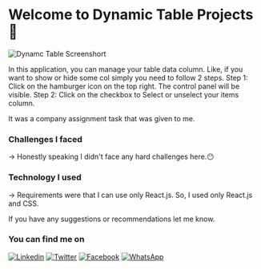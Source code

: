 # Welcome to Dynamic Table Projects 👋
![Dynamc Table Screenshort](https://firebasestorage.googleapis.com/v0/b/property-sell-401819.appspot.com/o/assignment%20ss.png?alt=media&token=604c9d9a-2148-4ef2-ac9e-77f75ef68f1c)

In this application, you can manage your table data column. Like, if you want to show or hide some col simply you need to follow 2 steps.
Step 1: Click on the hamburger icon on the top right. The control panel will be visible.
Step 2: Click on the checkbox to Select or unselect your items column.

It was a company assignment task that was given to me.


### Challenges I faced
-> Honestly speaking I didn't face any hard challenges here.😶

### Technology I used
-> Requirements were that I can use only React.js. So, I used only React.js and CSS.

If you have any suggestions or recommendations let me know. 

### You can find me on

[![Linkedin](https://img.shields.io/badge/LinkedIn-0077B5?style=flat-square&logo=linkedin&logoColor=white)](https://www.linkedin.com/in/biplob-hasan-emon/)
[![Twitter](https://img.shields.io/badge/Twitter-1DA1F2?style=flat-square&logo=twitter&logoColor=white)](https://twitter.com/_Emon_dev)
[![Facebook](https://img.shields.io/badge/Facebook-1877F2?style=flat-square&logo=facebook&logoColor=white)](https://www.facebook.com/biplobhasan.emon/)
[![WhatsApp](https://img.shields.io/badge/WhatsApp-25D366?style=flat-square&logo=WhatsApp&logoColor=white)](https://wa.link/5hmhry)




